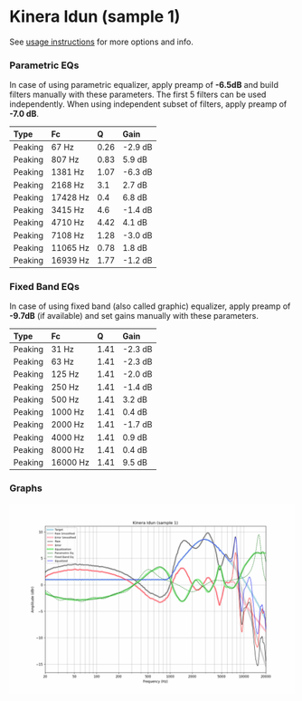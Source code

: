 # Kinera Idun (sample 1)
See [usage instructions](https://github.com/jaakkopasanen/AutoEq#usage) for more options and info.

### Parametric EQs
In case of using parametric equalizer, apply preamp of **-6.5dB** and build filters manually
with these parameters. The first 5 filters can be used independently.
When using independent subset of filters, apply preamp of **-7.0 dB**.

| Type    | Fc       |    Q | Gain    |
|:--------|:---------|:-----|:--------|
| Peaking | 67 Hz    | 0.26 | -2.9 dB |
| Peaking | 807 Hz   | 0.83 | 5.9 dB  |
| Peaking | 1381 Hz  | 1.07 | -6.3 dB |
| Peaking | 2168 Hz  | 3.1  | 2.7 dB  |
| Peaking | 17428 Hz | 0.4  | 6.8 dB  |
| Peaking | 3415 Hz  | 4.6  | -1.4 dB |
| Peaking | 4710 Hz  | 4.42 | 4.1 dB  |
| Peaking | 7108 Hz  | 1.28 | -3.0 dB |
| Peaking | 11065 Hz | 0.78 | 1.8 dB  |
| Peaking | 16939 Hz | 1.77 | -1.2 dB |

### Fixed Band EQs
In case of using fixed band (also called graphic) equalizer, apply preamp of **-9.7dB**
(if available) and set gains manually with these parameters.

| Type    | Fc       |    Q | Gain    |
|:--------|:---------|:-----|:--------|
| Peaking | 31 Hz    | 1.41 | -2.3 dB |
| Peaking | 63 Hz    | 1.41 | -2.3 dB |
| Peaking | 125 Hz   | 1.41 | -2.0 dB |
| Peaking | 250 Hz   | 1.41 | -1.4 dB |
| Peaking | 500 Hz   | 1.41 | 3.2 dB  |
| Peaking | 1000 Hz  | 1.41 | 0.4 dB  |
| Peaking | 2000 Hz  | 1.41 | -1.7 dB |
| Peaking | 4000 Hz  | 1.41 | 0.9 dB  |
| Peaking | 8000 Hz  | 1.41 | 0.4 dB  |
| Peaking | 16000 Hz | 1.41 | 9.5 dB  |

### Graphs
![](./Kinera%20Idun%20(sample%201).png)